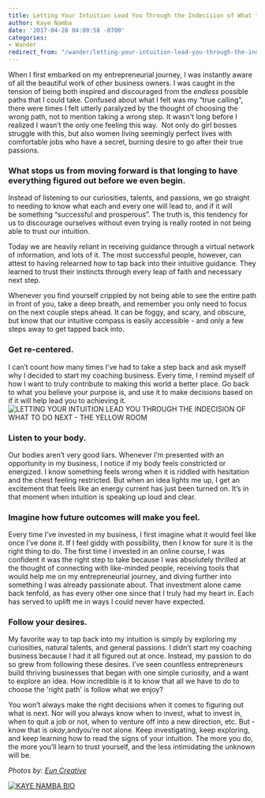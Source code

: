 ```yaml
---
title: Letting Your Intuition Lead You Through the Indecision of What to Do Next
author: Kaye Namba
date: '2017-04-28 04:00:58 -0700'
categories:
- Wander
redirect_from: "/wander/letting-your-intuition-lead-you-through-the-indecision-of-what-to-do-next/"
---
```


When I first embarked on my entrepreneurial journey, I was instantly aware of all the beautiful work of other business owners. I was caught in the tension of being both inspired and discouraged from the _endless_ possible paths that I could take. Confused about what I felt was my “true calling”, there were times I felt utterly paralyzed by the thought of choosing the wrong path, not to mention taking a wrong step. It wasn't long before I realized I wasn’t the only one feeling this way.  Not only do girl bosses struggle with this, but also women living seemingly perfect lives with comfortable jobs who have a secret, burning desire to go after their true passions.

### **What stops us from moving forward is that longing to have everything figured out before we even begin.**

Instead of listening to our curiosities, talents, and passions, we go straight to needing to know what each and every one will lead to, and if it will be something “successful and prosperous”. The truth is, this tendency for us to discourage ourselves without even trying is really rooted in not being able to trust our intuition.

Today we are heavily reliant in receiving guidance through a virtual network of information, and lots of it. The most successful people, however, can attest to having relearned how to tap back into their intuitive guidance. They learned to trust their instincts through every leap of faith and necessary next step.

Whenever you find yourself crippled by not being able to see the entire path in front of you, take a deep breath, and remember you only need to focus on the next couple steps ahead. It can be foggy, and scary, and obscure, but know that our intuitive compass is easily accessible - and only a few steps away to get tapped back into. 

### **Get re-centered.**

I can’t count how many times I’ve had to take a step back and ask myself why I decided to start my coaching business. Every time, I remind myself of how I want to truly contribute to making this world a better place. Go back to what you believe your purpose is, and use it to make decisions based on if it will help lead you to achieving it.  
![LETTING YOUR INTUITION LEAD YOU THROUGH THE INDECISION OF WHAT TO DO NEXT - THE YELLOW ROOM](https://yellow-blog-images.imgix.net/2017/04/Kicheko-SS2016-P-414.jpg)

### **Listen to your body.**

Our bodies aren’t very good liars. Whenever I’m presented with an opportunity in my business, I notice if my body feels constricted or energized. I know something feels wrong when it is riddled with hesitation and the chest feeling restricted. But when an idea lights me up, I get an excitement that feels like an energy current has just been turned on. It’s in that moment when intuition is speaking up loud and clear.

### **Imagine how future outcomes will make you feel.**

Every time I’ve invested in my business, I first imagine what it would feel like once I’ve done it. If I feel giddy with possibility, then I know for sure it is the right thing to do. The first time I invested in an online course, I was confident it was the right step to take because I was absolutely thrilled at the thought of connecting with like-minded people, receiving tools that would help me on my entrepreneurial journey, and diving further into something I was already passionate about. That investment alone came back tenfold, as has every other one since that I truly had my heart in. Each has served to uplift me in ways I could never have expected.

### **Follow your desires.**

My favorite way to tap back into my intuition is simply by exploring my curiosities, natural talents, and general passions. I didn’t start my coaching business because I had it all figured out at once. Instead, my passion to do so grew from following these desires. I’ve seen countless entrepreneurs build thriving businesses that began with one simple curiosity, and a want to explore an idea. How incredible is it to know that all we have to do to choose the 'right path' is follow what we enjoy?   

You won’t always make the right decisions when it comes to figuring out what is next. Nor will you always know when to invest, what to invest in, when to quit a job or not, when to venture off into a new direction, etc. But - know that is _okay_,andyou’re not alone. Keep investigating, keep exploring, and keep learning how to read the signs of your intuition. The more you do, the more you’ll learn to trust yourself, and the less intimidating the unknown will be.

_Photos by: [Eun Creative](http://www.euncreative.com/)_

[![KAYE NAMBA BIO](https://yellow-blog-images.imgix.net/2017/04/KAYE-NAMBA-BIO.jpg)](http://www.littlegoldenpenguin.com/)
